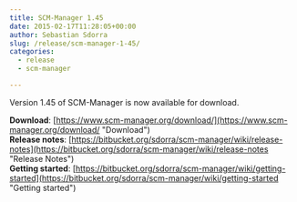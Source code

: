 ```yaml
---
title: SCM-Manager 1.45
date: 2015-02-17T11:28:05+00:00
author: Sebastian Sdorra
slug: /release/scm-manager-1-45/
categories:
  - release
  - scm-manager

---
```

Version 1.45 of SCM-Manager is now available for download.

**Download**: [https://www.scm-manager.org/download/](https://www.scm-manager.org/download/ "Download")  
**Release notes**: [https://bitbucket.org/sdorra/scm-manager/wiki/release-notes](https://bitbucket.org/sdorra/scm-manager/wiki/release-notes "Release Notes")  
**Getting started**: [https://bitbucket.org/sdorra/scm-manager/wiki/getting-started](https://bitbucket.org/sdorra/scm-manager/wiki/getting-started "Getting started")
